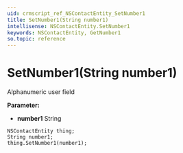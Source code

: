 ```yaml
---
uid: crmscript_ref_NSContactEntity_SetNumber1
title: SetNumber1(String number1)
intellisense: NSContactEntity.SetNumber1
keywords: NSContactEntity, GetNumber1
so.topic: reference
---
```


# SetNumber1(String number1)

Alphanumeric user field

**Parameter:** 
* **number1** String

```crmscript
NSContactEntity thing;
String number1;
thing.SetNumber1(number1);
```

